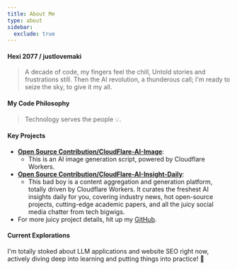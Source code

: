 ```yaml
---
title: About Me
type: about
sidebar:
  exclude: true
---
```

#### Hexi 2077 / justlovemaki

> A decade of code, my fingers feel the chill,
> Untold stories and frustrations still.
> Then the AI revolution, a thunderous call;
> I'm ready to seize the sky, to give it my all.

#### My Code Philosophy

> Technology serves the people 💡.

#### Key Projects

*   **[Open Source Contribution/CloudFlare-AI-Image](https://github.com/justlovemaki/CloudFlare-AI-Image)**:
    *   This is an AI image generation script, powered by Cloudflare Workers.
*   **[Open Source Contribution/CloudFlare-AI-Insight-Daily](https://github.com/justlovemaki/CloudFlare-AI-Insight-Daily)**:
    *   This bad boy is a content aggregation and generation platform, totally driven by Cloudflare Workers. It curates the freshest AI insights daily for you, covering industry news, hot open-source projects, cutting-edge academic papers, and all the juicy social media chatter from tech bigwigs.
*   For more juicy project details, hit up my [GitHub](https://github.com/justlovemaki).

#### Current Explorations

I'm totally stoked about LLM applications and website SEO right now, actively diving deep into learning and putting things into practice! 🚀